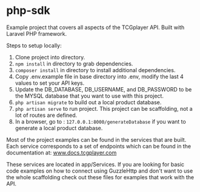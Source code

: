 # php-sdk
Example project that covers all aspects of the TCGplayer API. Built with Laravel PHP framework.

Steps to setup locally:
1) Clone project into directory.
2) `npm install` in directory to grab dependencies.
3) `composer install` in directory to install additional dependencies.
4) Copy .env.example file in base directory into .env, modify the last 4 values to set your API keys.
5) Update the DB_DATABASE, DB_USERNAME, and DB_PASSWORD to be the MYSQL database that you want to use with this project.
6) `php artisan migrate` to build out a local product database.
7) `php artisan serve` to run project. This project can be scaffolding, not a lot of routes are defined.
8) In a browser, go to : `127.0.0.1:8000/generateDatabase` if you want to generate a local product database.

Most of the project examples can be found in the services that are built. Each service corresponds to a set of endpoints which can be found in the documentation at: www.docs.tcgplayer.com

These services are located in app/Services. If you are looking for basic code examples on how to connect using GuzzleHttp and don't want to use the whole scaffolding check out these files for examples that work with the API.
